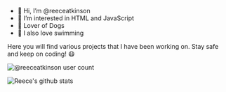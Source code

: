 <!---
Thanks for taking a peak!
--->

- 👋 Hi, I’m @reeceatkinson
- 👀 I’m interested in HTML and JavaScript
- 🐶 Lover of Dogs
- 🌊 I also love swimming

Here you will find various projects that I have been working on.
Stay safe and keep on coding! 😷
 
 ![@reeceatkinson user count](https://komarev.com/ghpvc/?username=reeceatkinson&color=blue)
 
 ![Reece's github stats](https://github-readme-stats.vercel.app/api?username=reeceatkinson&count_private=true&show_icons=true&theme=prussian)


<!---
cParkDevelopers/cParkDevelopers is a ✨ special ✨ repository because its `README.md` (this file) appears on your GitHub profile.
You can click the Preview link to take a look at your changes.
--->
